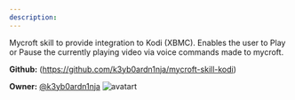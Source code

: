 ```yaml
---
description: 
---
```

Mycroft skill to provide integration to Kodi (XBMC). Enables
the user to Play or Pause the currently playing video via voice
commands made to mycroft.

**Github:** (https://github.com/k3yb0ardn1nja/mycroft-skill-kodi)

**Owner:** [@k3yb0ardn1nja](https://github.com/k3yb0ardn1nja) ![avatart](https://avatars2.githubusercontent.com/u/950197?v=4)


